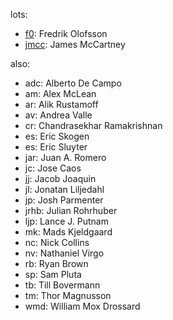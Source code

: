 lots:

- [f0](http://fredrikolofsson.com/): Fredrik Olofsson
- [jmcc](http://audiosynth.com/): James McCartney

also:

- adc: Alberto De Campo
- am: Alex McLean
- ar: Alik Rustamoff
- av: Andrea Valle
- cr: Chandrasekhar Ramakrishnan
- es: Eric Skogen
- es: Eric Sluyter
- jar: Juan A. Romero
- jc: Jose Caos
- jj: Jacob Joaquin
- jl: Jonatan Liljedahl
- jp: Josh Parmenter
- jrhb: Julian Rohrhuber
- ljp: Lance J. Putnam
- mk: Mads Kjeldgaard
- nc: Nick Collins
- nv: Nathaniel Virgo
- rb: Ryan Brown
- sp: Sam Pluta
- tb: Till Bovermann
- tm: Thor Magnusson
- wmd: William Mox Drossard
